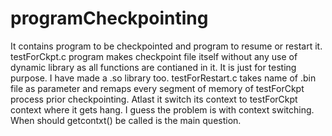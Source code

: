 # programCheckpointing
It contains program to be checkpointed and program to resume or restart it.
testForCkpt.c program makes checkpoint file itself without any use of dynamic library as all functions are contianed in it.
It is just for testing purpose. I have made a .so library too.
testForRestart.c takes name of .bin file as parameter and remaps every segment of memory of testForCkpt process prior checkpointing.
Atlast it switch its context to testForCkpt context where it gets hang. 
I guess the problem is with context switching. When should getcontxt() be called is the main question. 
